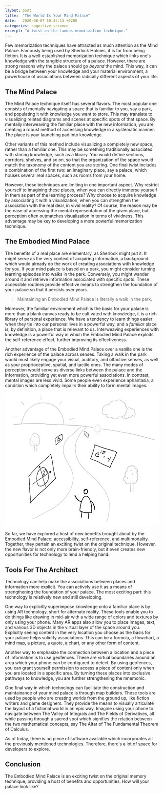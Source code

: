 ```yaml
---
layout: post
title:  "The World Is Your Mind Palace"
date:   2020-08-07 10:44:13 +0200
categories: cognitive_science
excerpt: "A twist on the famous memorization technique."
---
```

Few memorization techniques have attracted as much attention as the Mind Palace. Famously being used by Sherlock Holmes, it is far from being fiction. It is a well-established memorization technique which links one's knowledge with the tangible structure of a palace. However, there are strong reasons why the palace should go *beyond* the mind. This way, it can be a bridge between your knowledge and your material environment, a powerhouse of associations between radically different aspects of your life.

## The Mind Palace

The Mind Palace technique itself has several flavors. The most popular one consists of mentally navigating a space that is familiar to you, say a park, and populating it with knowledge you want to store. This may translate to visualizing related diagrams and scenes at specific spots of that space. By mentally interweaving the familiar place with the new information, you are creating a robust method of accessing knowledge in a systematic manner. The place is your launching pad into knowledge.

Other variants of this method include visualizing a completely new space, rather than a familiar one. This may be something traditionally associated with storing knowledge, such as a library. You would define sections, corridors, shelves, and so on, so that the organization of the space would match the taxonomy of the content you are storing. One final twist includes a combination of the first two: an imaginary place, say a palace, which houses several real spaces, such as rooms from your home.

However, these techniques are limiting in one important aspect. Why restrict yourself to imagining these places, when you can directly immerse yourself in them as part of the learning process? Why choose to acquire knowledge by associating it with a visualization, when you can strengthen the association with the real deal, in vivid reality? Of course, the reason may be the ease of accessing the mental representation of the given place, but perception often outmatches visualization in terms of vividness. This advantage may be key to developing a more powerful memorization technique.

## The Embodied Mind Palace

The benefits of a real place are elementary, as Sherlock might put it. It might serve as the very context of acquiring information, a background which would already do the work of creating associations with knowledge for you. If your mind palace is based on a park, you might consider turning learning episodes into walks in the park. Conversely, you might wander around it and retrieve information associated with specific spots. These accessible routines provide effective means to strengthen the foundation of your palace so that it persists over years.

> Maintaining an Embodied Mind Palace is literally a walk in the park.

Moreover, the familiar environment which is the basis for your palace is more than a blank canvas ready to be cultivated with knowledge, it is a rich library of personal experience. We have a tendency to learn things easier when they tie into our personal lives in a powerful way, and a *familiar* place is, by definition, a place that is relevant to us. Interweaving experiences with knowledge is a powerful way in which the Embodied Mind Palace exploits the self-reference effect, further improving its effectiveness.

Another advantage of the Embodied Mind Palace over a vanilla one is the rich experience of the palace across senses. Taking a walk in the park would most likely engage your visual, auditory, and olfactive senses, as well as your proprioceptive, spatial, and tactile ones. The many modes of perception would serve as diverse links between the palace and the information, providing yet even more powerful associations. In contrast, mental images are less vivid. Some people even experience aphantasia, a condition which completely impairs their ability to form mental images.

![](/assets/images/park.png)

So far, we have explored a host of new benefits brought about by the Embodied Mind Palace: accessibility, self-reference, and multimodality. Together, they pertain an exciting twist on the original technique. However, the new flavor is not only more brain-friendly, but it even creates new opportunities for technology to lend a helping hand.

## Tools For The Architect

Technology can help make the associations between places and information more explicit. You can actively use it as a means of strengthening the foundation of your palace. The most exciting part: this technology is relatively new and still developing.

One way to explicitly superimpose knowledge onto a familiar place is by using AR technology, short for alternate reality. These tools enable you to do things like drawing in mid-air with a wide range of colors and textures by only using your phone. Many AR apps also allow you to place images, text, and various 3D objects in the virtual layer of the space around you. Explicitly seeing content in the very location you choose as the basis for your palace helps solidify associations. This can be a formula, a flowchart, a mind map, a picture, a quote, a chart, or any other form of content.

Another way to emphasize the connection between a location and a piece of information is to use geofences. These are virtual boundaries around an area which your phone can be configured to detect. By using geofences, you can grant yourself permission to access a piece of content only when you are located in a specific area. By turning these places into exclusive pathways to knowledge, you are further strengthening the mnemonic.

One final way in which technology can facilitate the construction and maintainance of your mind palace is through map builders. These tools are used by people who are creating worlds from the ground up, like fiction writers and game designers. They provide the means to visually articulate the layout of a fictional world in an epic way. Imagine using your phone to navigate between The Valley of Integrals and The Fields of Derivatives, all while passing through a sacred spot which signifies the relation between the two mathematical concepts, say The Altar of The Fundamental Theorem of Calculus.

As of today, there is no piece of software available which incorporates all the previously mentioned technologies. Therefore, there's a lot of space for developers to explore.

## Conclusion

The Embodied Mind Palace is an exciting twist on the original memory technique, providing a host of benefits and opportunities. How will your palace look like?